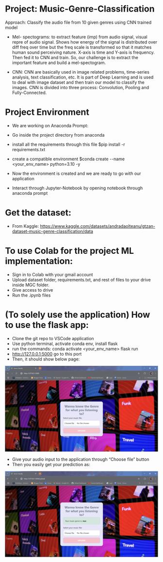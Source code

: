 # Project: Music-Genre-Classification
Approach: Classify the audio file from 10 given genres using CNN trained model
- Mel- spectograms: to extract feature (imp) from audio signal, visual repre of audio signal. Shows how energy of the signal is distributed over diff freq over time but the freq scale is transformed so that it matches human sound perceiving nature. X-axis is time and Y-axis is frequency. Then fed it to CNN and train. So, our challenge is to extract the important feature and build a mel-spectogram.

- CNN: CNN are basically used in image related problems, time-series analysis, text classification, etc. It is part of Deep Learning and is used to deal with image dataset and then train our model to classify the images. CNN is divided into three process: Convolution, Pooling and Fully-Connected.

# Project Environment
-	We are working on Anaconda Prompt:

-	Go inside the project directory from anaconda

-   install all the requirements through this file
  $pip install -r requirements.txt

-   create a compatible environment 
  $conda create --name <your_env_name> python=3.10 -y

-   Now the environment is created and we are ready to go with our application
-   Interact through Jupyter-Notebook by opening notebook through anaconda prompt

# Get the dataset:
-	From Kaggle: https://www.kaggle.com/datasets/andradaolteanu/gtzan-dataset-music-genre-classification/data

#  To use Colab for the project ML implementation:
-   Sign in to Colab with your gmail account
-	Upload dataset folder, requirements.txt, and rest of files to your drive inside MGC folder.
-	Give access to drive
-   Run the .ipynb files

#  (To solely use the application) How to use the flask app:
-   Clone the git repo to VSCode application
-	Use python terminal, activate conda env, install flask
-   run the commands:
conda activate <your_env_name>
flask run
-	http://127.0.0.1:5000  go to this port
-	Then, it should show below page:

![alt text](applic_screenshots/image.png)

-	Give your audio input to the application through “Choose file” button
-	Then you easily get your prediction as:

![alt text](applic_screenshots/image-1.png)
